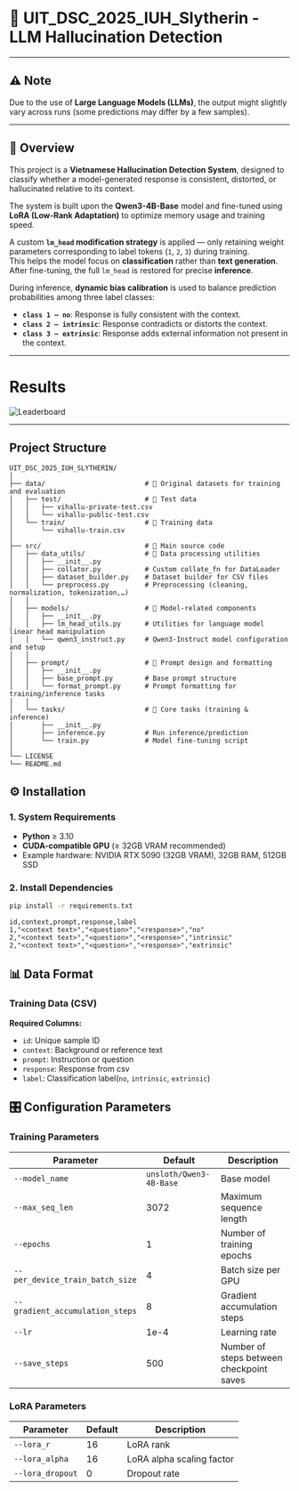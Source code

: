 # 🐍 UIT_DSC_2025_IUH_Slytherin - LLM Hallucination Detection

---

## ⚠️ Note
Due to the use of **Large Language Models (LLMs)**, the output might slightly vary across runs (some predictions may differ by a few samples).

---

## 🧠 Overview

This project is a **Vietnamese Hallucination Detection System**, designed to classify whether a model-generated response is consistent, distorted, or hallucinated relative to its context.

The system is built upon the **Qwen3-4B-Base** model and fine-tuned using **LoRA (Low-Rank Adaptation)** to optimize memory usage and training speed.

A custom **`lm_head` modification strategy** is applied — only retaining weight parameters corresponding to label tokens (`1`, `2`, `3`) during training.  
This helps the model focus on **classification** rather than **text generation**.  
After fine-tuning, the full `lm_head` is restored for precise **inference**.

During inference, **dynamic bias calibration** is used to balance prediction probabilities among three label classes:

- **`class 1 – no`**: Response is fully consistent with the context.  
- **`class 2 – intrinsic`**: Response contradicts or distorts the context.  
- **`class 3 – extrinsic`**: Response adds external information not present in the context.

---

# Results
![Leaderboard](D:/UIT/Build_UIT/img/bxh.png)

---

## Project Structure
```
UIT_DSC_2025_IUH_SLYTHERIN/
│
├── data/                         # 📂 Original datasets for training and evaluation
│   ├── test/                     # 📁 Test data
│   │   ├── vihallu-private-test.csv
│   │   └── vihallu-public-test.csv
│   └── train/                    # 📁 Training data
│       └── vihallu-train.csv
│
├── src/                          # 📂 Main source code
│   ├── data_utils/               # 🧩 Data processing utilities
│   │   ├── __init__.py
│   │   ├── collator.py           # Custom collate_fn for DataLoader
│   │   ├── dataset_builder.py    # Dataset builder for CSV files
│   │   └── preprocess.py         # Preprocessing (cleaning, normalization, tokenization,…)
│   │
│   ├── models/                   # 🧠 Model-related components
│   │   ├── __init__.py
│   │   ├── lm_head_utils.py      # Utilities for language model linear head manipulation
│   │   └── qwen3_instruct.py     # Qwen3-Instruct model configuration and setup
│   │
│   ├── prompt/                   # 💬 Prompt design and formatting
│   │   ├── __init__.py
│   │   ├── base_prompt.py        # Base prompt structure
│   │   └── format_prompt.py      # Prompt formatting for training/inference tasks
│   │
│   └── tasks/                    # 🚀 Core tasks (training & inference)
│       ├── __init__.py
│       ├── inference.py          # Run inference/prediction
│       └── train.py              # Model fine-tuning script
│
└── LICENSE
└── README.md
```

## ⚙️ Installation

### 1. System Requirements

- **Python** ≥ 3.10  
- **CUDA-compatible GPU** (≥ 32GB VRAM recommended)  
- Example hardware: NVIDIA RTX 5090 (32GB VRAM), 32GB RAM, 512GB SSD

### 2. Install Dependencies

```bash
pip install -r requirements.txt
```

```csv
id,context,prompt,response,label
1,"<context text>","<question>","<response>","no"
2,"<context text>","<question>","<response>","intrinsic"
2,"<context text>","<question>","<response>","extrinsic"
```
## 📊 Data Format

### Training Data (CSV)

**Required Columns:**
- `id`: Unique sample ID
- `context`: Background or reference text
- `prompt`: Instruction or question
- `response`: Response from csv
- `label`: Classification label(`no`, `intrinsic`, `extrinsic`)

## 🎛️ Configuration Parameters

### Training Parameters
| Parameter | Default | Description |
|-----------|----------|-------------|
| `--model_name` | `unsloth/Qwen3-4B-Base` | Base model |
| `--max_seq_len` | 3072 | Maximum sequence length |
| `--epochs` | 1 | Number of training epochs |
| `--per_device_train_batch_size` | 4 | Batch size per GPU |
| `--gradient_accumulation_steps` | 8 | Gradient accumulation steps |
| `--lr` | 1e-4 | Learning rate |
| `--save_steps` | 500 | Number of steps between checkpoint saves |

### LoRA Parameters

| Parameter | Default | Description |
|-----------|----------|-------------|
| `--lora_r` | 16 | LoRA rank |
| `--lora_alpha` | 16 | LoRA alpha scaling factor |
| `--lora_dropout` | 0 | Dropout rate |
